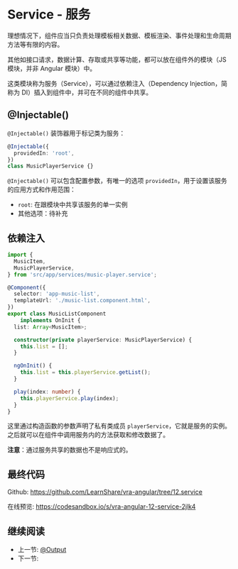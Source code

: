 # Service - 服务

理想情况下，组件应当只负责处理模板相关数据、模板渲染、事件处理和生命周期方法等有限的内容。

其他如接口请求，数据计算、存取或共享等功能，都可以放在组件外的模块（JS 模块，并非 Angular 模块）中。

这类模块称为服务（Service），可以通过依赖注入（Dependency Injection，简称为 DI）插入到组件中，并可在不同的组件中共享。

## @Injectable()

`@Injectable()` 装饰器用于标记类为服务：

```ts
@Injectable({
  providedIn: 'root',
})
class MusicPlayerService {}
```

`@Injectable()` 可以包含配置参数，有唯一的选项 `providedIn`，用于设置该服务的应用方式和作用范围：

+ `root`: 在跟模块中共享该服务的单一实例
+ 其他选项：待补充

## 依赖注入

```ts
import {
  MusicItem,
  MusicPlayerService,
} from 'src/app/services/music-player.service';

@Component({
  selector: 'app-music-list',
  templateUrl: './music-list.component.html',
})
export class MusicListComponent
    implements OnInit {
  list: Array<MusicItem>;

  constructor(private playerService: MusicPlayerService) {
    this.list = [];
  }

  ngOnInit() {
    this.list = this.playerService.getList();
  }

  play(index: number) {
    this.playerService.play(index);
  }
}
```

这里通过构造函数的参数声明了私有类成员 `playerService`，它就是服务的实例。之后就可以在组件中调用服务内的方法获取和修改数据了。

**注意**：通过服务共享的数据也不是响应式的。

## 最终代码

Github: <https://github.com/LearnShare/vra-angular/tree/12.service>

在线预览: <https://codesandbox.io/s/vra-angular-12-service-2jlk4>

## 继续阅读

+ 上一节: [@Output](./angular/output.md)
+ 下一节:
